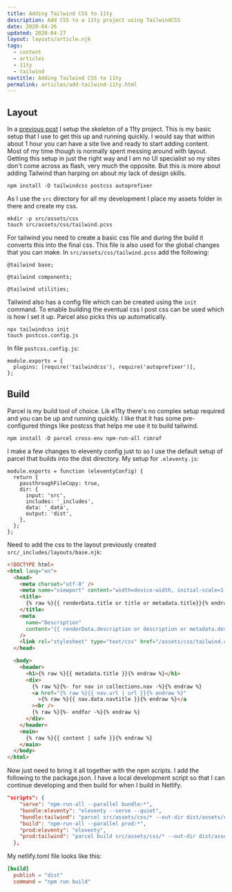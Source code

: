 ```yaml
---
title: Adding Tailwind CSS to 11ty
description: Add CSS to a 11ty project using TailwindCSS
date: 2020-04-26
updated: 2020-04-27
layout: layouts/article.njk
tags:
  - content
  - articles
  - 11ty
  - tailwind
navtitle: Adding Tailwind CSS to 11ty
permalink: articles/add-tailwind-11ty.html
---
```


## Layout

In a [previous post](basic-11ty-setup.html) I setup the skeleton of a 11ty project. This is my basic setup that I use to get this up and running quickly. I would say that within about 1 hour you can have a site live and ready to start adding content. Most of my time though is normally spent messing around with layout. Getting this setup in just the right way and I am no UI specialist so my sites don't come across as flash, very much the opposite. But this is more about adding Tailwind than harping on about my lack of design skills.

```
npm install -D tailwindcss postcss autoprefixer
```

As I use the `src` directory for all my development I place my assets folder in there and create my css.

```
mkdir -p src/assets/css
touch src/assets/css/tailwind.pcss
```

For tailwind you need to create a basic css file and during the build it converts this into the final css. This file is also used for the global changes that you can make. In `src/assets/css/tailwind.pcss` add the following:

```
@tailwind base;

@tailwind components;

@tailwind utilities;
```

Tailwind also has a config file which can be created using the `init` command. To enable building the eventual css I post css can be used which is how I set it up. Parcel also picks this up automatically.

```
npx tailwindcss init
touch postcss.config.js
```

In file `postcss.config.js`:

```
module.exports = {
  plugins: [require('tailwindcss'), require('autoprefixer')],
};
```

## Build

Parcel is my build tool of choice. Lik e11ty there's no complex setup required and you can be up and running quickly. I like that it has some pre-configured things like postcss that helps me use it to build tailwind.

```
npm install -D parcel cross-env npm-run-all rimraf
```

I make a few changes to eleventy config just to so I use the default setup of parcel that builds into the dist directory. My setup for `.eleventy.js`:

```
module.exports = function (eleventyConfig) {
  return {
    passthroughFileCopy: true,
    dir: {
      input: 'src',
      includes: '_includes',
      data: '_data',
      output: 'dist',
    },
  };
};
```

Need to add the css to the layout previously created `src/_includes/layouts/base.njk`:

```html
<!DOCTYPE html>
<html lang="en">
  <head>
    <meta charset="utf-8" />
    <meta name="viewport" content="width=device-width, initial-scale=1.0" />
    <title>
      {% raw %}{{ renderData.title or title or metadata.title}}{% endraw %}
    </title>
    <meta
      name="Description"
      content="{{ renderData.description or description or metadata.description }}"
    />
    <link rel="stylesheet" type="text/css" href="/assets/css/tailwind.css" />
  </head>

  <body>
    <header>
      <h1>{% raw %}{{ metadata.title }}{% endraw %}</h1>
      <div>
        {% raw %}{%- for nav in collections.nav -%}{% endraw %}
        <a href="{% raw %}{{ nav.url | url }}{% endraw %}"
          >{% raw %}{{ nav.data.navtitle }}{% endraw %}</a
        ><br />
        {% raw %}{%- endfor -%}{% endraw %}
      </div>
    </header>
    <main>
      {% raw %}{{ content | safe }}{% endraw %}
    </main>
  </body>
</html>
```

Now just need to bring it all together with the npm scripts. I add the following to the package.json. I have a local development script so that I can continue developing and then build for when I build in Netlify.

```json
"scripts": {
    "serve": "npm-run-all --parallel bundle:*",
    "bundle:eleventy": "eleventy --serve --quiet",
    "bundle:tailwind": "parcel src/assets/css/* --out-dir dist/assets/css",    
    "build": "npm-run-all --parallel prod:*",
    "prod:eleventy": "eleventy",
    "prod:tailwind": "parcel build src/assets/css/* --out-dir dist/assets/css"
  },
```

My netlify.toml file looks like this: 

```toml
[build]
  publish = "dist"
  command = "npm run build"
```